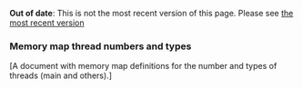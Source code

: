 <span class="warnings">**Out of date**: This is not the most recent version of this page. Please see [the most recent version](y)</span>
### Memory map thread numbers and types

[A document with memory map definitions for the number and types of threads (main and others).]
